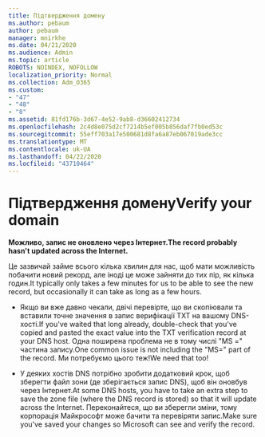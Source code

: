 ```yaml
---
title: Підтвердження домену
ms.author: pebaum
author: pebaum
manager: mnirkhe
ms.date: 04/21/2020
ms.audience: Admin
ms.topic: article
ROBOTS: NOINDEX, NOFOLLOW
localization_priority: Normal
ms.collection: Adm_O365
ms.custom:
- "47"
- "48"
- "8"
ms.assetid: 81fd176b-3d67-4e52-9ab8-d36602412734
ms.openlocfilehash: 2c4d8e075d2cf7214b5ef005b856daf7fb0ed53c
ms.sourcegitcommit: 55eff703a17e500681d8fa6a87eb067019ade3cc
ms.translationtype: MT
ms.contentlocale: uk-UA
ms.lasthandoff: 04/22/2020
ms.locfileid: "43710464"
---
```

# <a name="verify-your-domain"></a><span data-ttu-id="4b34b-102">Підтвердження домену</span><span class="sxs-lookup"><span data-stu-id="4b34b-102">Verify your domain</span></span>

 <span data-ttu-id="4b34b-103">**Можливо, запис не оновлено через Інтернет.**</span><span class="sxs-lookup"><span data-stu-id="4b34b-103">**The record probably hasn't updated across the Internet.**</span></span>
  
<span data-ttu-id="4b34b-104">Це зазвичай займе всього кілька хвилин для нас, щоб мати можливість побачити новий рекорд, але іноді це може зайняти до тих пір, як кілька годин.</span><span class="sxs-lookup"><span data-stu-id="4b34b-104">It typically only takes a few minutes for us to be able to see the new record, but occasionally it can take as long as a few hours.</span></span> 
  
- <span data-ttu-id="4b34b-105">Якщо ви вже давно чекали, двічі перевірте, що ви скопіювали та вставили точне значення в запис верифікації TXT на вашому DNS-хості.</span><span class="sxs-lookup"><span data-stu-id="4b34b-105">If you've waited that long already, double-check that you've copied and pasted the exact value into the TXT verification record at your DNS host.</span></span> <span data-ttu-id="4b34b-106">Одна поширена проблема не в тому числі "MS =" частина запису.</span><span class="sxs-lookup"><span data-stu-id="4b34b-106">One common issue is not including the "MS=" part of the record.</span></span> <span data-ttu-id="4b34b-107">Ми потребуємо цього теж!</span><span class="sxs-lookup"><span data-stu-id="4b34b-107">We need that too!</span></span>

- <span data-ttu-id="4b34b-108">У деяких хостів DNS потрібно зробити додатковий крок, щоб зберегти файл зони (де зберігається запис DNS), щоб він оновбув через Інтернет.</span><span class="sxs-lookup"><span data-stu-id="4b34b-108">At some DNS hosts, you have to take an extra step to save the zone file (where the DNS record is stored) so that it will update across the Internet.</span></span> <span data-ttu-id="4b34b-109">Переконайтеся, що ви зберегли зміни, тому корпорація Майкрософт може бачити та перевіряти запис.</span><span class="sxs-lookup"><span data-stu-id="4b34b-109">Make sure you've saved your changes so Microsoft can see and verify the record.</span></span>
